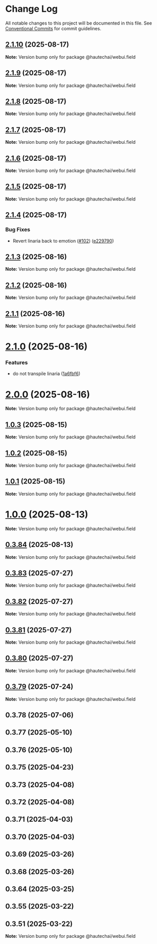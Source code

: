 # Change Log

All notable changes to this project will be documented in this file.
See [Conventional Commits](https://conventionalcommits.org) for commit guidelines.

## [2.1.10](https://github.com/HautechAI/webui/compare/@hautechai/webui.field@2.1.9...@hautechai/webui.field@2.1.10) (2025-08-17)

**Note:** Version bump only for package @hautechai/webui.field

## [2.1.9](https://github.com/HautechAI/webui/compare/@hautechai/webui.field@2.1.8...@hautechai/webui.field@2.1.9) (2025-08-17)

**Note:** Version bump only for package @hautechai/webui.field

## [2.1.8](https://github.com/HautechAI/webui/compare/@hautechai/webui.field@2.1.7...@hautechai/webui.field@2.1.8) (2025-08-17)

**Note:** Version bump only for package @hautechai/webui.field

## [2.1.7](https://github.com/HautechAI/webui/compare/@hautechai/webui.field@2.1.6...@hautechai/webui.field@2.1.7) (2025-08-17)

**Note:** Version bump only for package @hautechai/webui.field

## [2.1.6](https://github.com/HautechAI/webui/compare/@hautechai/webui.field@2.1.5...@hautechai/webui.field@2.1.6) (2025-08-17)

**Note:** Version bump only for package @hautechai/webui.field

## [2.1.5](https://github.com/HautechAI/webui/compare/@hautechai/webui.field@2.1.4...@hautechai/webui.field@2.1.5) (2025-08-17)

**Note:** Version bump only for package @hautechai/webui.field

## [2.1.4](https://github.com/HautechAI/webui/compare/@hautechai/webui.field@2.1.3...@hautechai/webui.field@2.1.4) (2025-08-17)

### Bug Fixes

- Revert linaria back to emotion ([#102](https://github.com/HautechAI/webui/issues/102)) ([e229790](https://github.com/HautechAI/webui/commit/e229790dae8eba4b3037bbe41365e5a73ab7f6dc))

## [2.1.3](https://github.com/HautechAI/webui/compare/@hautechai/webui.field@2.1.2...@hautechai/webui.field@2.1.3) (2025-08-16)

**Note:** Version bump only for package @hautechai/webui.field

## [2.1.2](https://github.com/HautechAI/webui/compare/@hautechai/webui.field@2.1.1...@hautechai/webui.field@2.1.2) (2025-08-16)

**Note:** Version bump only for package @hautechai/webui.field

## [2.1.1](https://github.com/HautechAI/webui/compare/@hautechai/webui.field@2.1.0...@hautechai/webui.field@2.1.1) (2025-08-16)

**Note:** Version bump only for package @hautechai/webui.field

# [2.1.0](https://github.com/HautechAI/webui/compare/@hautechai/webui.field@1.0.3...@hautechai/webui.field@2.1.0) (2025-08-16)

### Features

- do not transpile linaria ([1a6fbf6](https://github.com/HautechAI/webui/commit/1a6fbf6353a0e5028040006b5045170cf83f1ba0))

# [2.0.0](https://github.com/HautechAI/webui/compare/@hautechai/webui.field@1.0.3...@hautechai/webui.field@2.0.0) (2025-08-16)

**Note:** Version bump only for package @hautechai/webui.field

## [1.0.3](https://github.com/HautechAI/webui/compare/@hautechai/webui.field@1.0.2...@hautechai/webui.field@1.0.3) (2025-08-15)

**Note:** Version bump only for package @hautechai/webui.field

## [1.0.2](https://github.com/HautechAI/webui/compare/@hautechai/webui.field@1.0.1...@hautechai/webui.field@1.0.2) (2025-08-15)

**Note:** Version bump only for package @hautechai/webui.field

## [1.0.1](https://github.com/HautechAI/webui/compare/@hautechai/webui.field@1.0.0...@hautechai/webui.field@1.0.1) (2025-08-15)

**Note:** Version bump only for package @hautechai/webui.field

# [1.0.0](https://github.com/HautechAI/webui/compare/@hautechai/webui.field@0.3.84...@hautechai/webui.field@1.0.0) (2025-08-13)

**Note:** Version bump only for package @hautechai/webui.field

## [0.3.84](https://github.com/HautechAI/webui/compare/@hautechai/webui.field@0.3.83...@hautechai/webui.field@0.3.84) (2025-08-13)

**Note:** Version bump only for package @hautechai/webui.field

## [0.3.83](https://github.com/HautechAI/webui/compare/@hautechai/webui.field@0.3.82...@hautechai/webui.field@0.3.83) (2025-07-27)

**Note:** Version bump only for package @hautechai/webui.field

## [0.3.82](https://github.com/HautechAI/webui/compare/@hautechai/webui.field@0.3.81...@hautechai/webui.field@0.3.82) (2025-07-27)

**Note:** Version bump only for package @hautechai/webui.field

## [0.3.81](https://github.com/HautechAI/webui/compare/@hautechai/webui.field@0.3.80...@hautechai/webui.field@0.3.81) (2025-07-27)

**Note:** Version bump only for package @hautechai/webui.field

## [0.3.80](https://github.com/HautechAI/webui/compare/@hautechai/webui.field@0.3.79...@hautechai/webui.field@0.3.80) (2025-07-27)

**Note:** Version bump only for package @hautechai/webui.field

## [0.3.79](https://github.com/HautechAI/webui/compare/@hautechai/webui.field@0.3.78...@hautechai/webui.field@0.3.79) (2025-07-24)

**Note:** Version bump only for package @hautechai/webui.field

## 0.3.78 (2025-07-06)

## 0.3.77 (2025-05-10)

## 0.3.76 (2025-05-10)

## 0.3.75 (2025-04-23)

## 0.3.73 (2025-04-08)

## 0.3.72 (2025-04-08)

## 0.3.71 (2025-04-03)

## 0.3.70 (2025-04-03)

## 0.3.69 (2025-03-26)

## 0.3.68 (2025-03-26)

## 0.3.64 (2025-03-25)

## 0.3.55 (2025-03-22)

## 0.3.51 (2025-03-22)

**Note:** Version bump only for package @hautechai/webui.field
